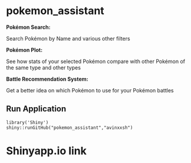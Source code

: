 # pokemon_assistant
**Pokémon Search:**

Search Pokémon by Name and various other filters

**Pokémon Plot:**

See how stats of your selected Pokémon compare with other Pokémon of the same type and other types

**Battle Recommendation System:**

Get a better idea on which Pokémon to use for your Pokémon battles

## Run Application 
```
library('Shiny')
shiny::runGitHub("pokemon_assistant","avinxxsh")
```

# Shinyapp.io link
